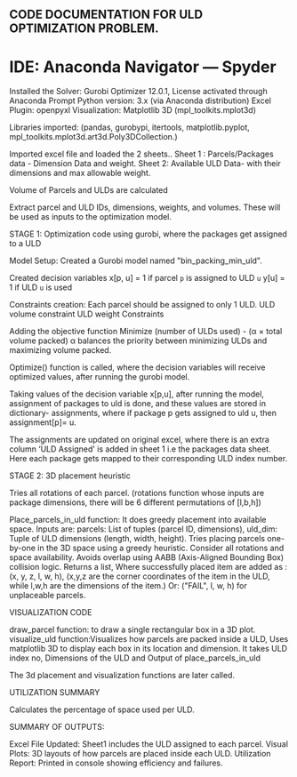 ## CODE DOCUMENTATION FOR ULD OPTIMIZATION PROBLEM.

# IDE: Anaconda Navigator — Spyder 

Installed the Solver: Gurobi Optimizer 12.0.1, License activated through Anaconda Prompt
Python version: 3.x (via Anaconda distribution)
Excel Plugin: openpyxl
Visualization: Matplotlib 3D (mpl_toolkits.mplot3d)

Libraries imported: (pandas, gurobypi, itertools, matplotlib.pyplot, mpl_toolkits.mplot3d.art3d.Poly3DCollection.)

Imported excel file and loaded the 2 sheets..
Sheet 1 : Parcels/Packages data - Dimension Data and weight.
Sheet 2: Available ULD Data- with their dimensions and max allowable weight.

Volume of Parcels and ULDs are calculated

Extract parcel and ULD IDs, dimensions, weights, and volumes.
These will be used as inputs to the optimization model.

STAGE 1: Optimization code using gurobi, where the packages get assigned to a ULD

Model Setup: Created a Gurobi model named "bin_packing_min_uld".

Created decision variables
x[p, u] = 1 if parcel `p` is assigned to ULD `u`
y[u] = 1 if ULD `u` is used

Constraints creation:
Each parcel should be assigned to only 1 ULD.
ULD volume constraint
ULD weight Constraints

Adding the objective function
Minimize (number of ULDs used) - (α × total volume packed)
α balances the priority between minimizing ULDs and maximizing volume packed.

Optimize()  function is called, where the decision variables will receive optimized values, after running the gurobi model.

Taking  values of the decision variable x[p,u], after running the model, assignment of packages to uld is done, and these values are stored in dictionary- assignments, where if package p gets assigned to uld u, then assignment[p]= u.

The assignments are updated on original excel, where there is an extra column ‘ULD Assigned' is added in sheet 1 i.e the packages data sheet. Here each package gets mapped to their corresponding ULD index number.

STAGE 2: 3D placement heuristic

Tries all rotations of each parcel. (rotations function whose inputs are package dimensions, there will be 6 different permutations of [l,b,h])

Place_parcels_in_uld function:
It does greedy placement into available space.
Inputs are: parcels: List of tuples (parcel ID, dimensions), uld_dim: Tuple of ULD dimensions (length, width, height).
Tries placing parcels one-by-one in the 3D space using a greedy heuristic.
Consider all rotations and space availability.
Avoids overlap using AABB (Axis-Aligned Bounding Box) collision logic.
Returns a list,
Where successfully placed item are added as : (x, y, z, l, w, h), 
(x,y,z are the corner coordinates of the item in the ULD, while l,w,h are the dimensions of the item.)
Or: ("FAIL", l, w, h) for unplaceable parcels.

VISUALIZATION CODE

draw_parcel function: to draw a single rectangular box in a 3D plot.
visualize_uld function:Visualizes how parcels are packed inside a ULD, Uses matplotlib 3D to display each box in its location and dimension. It takes ULD index no, Dimensions of the ULD and Output of place_parcels_in_uld

The 3d placement and visualization functions are later called.

UTILIZATION SUMMARY

Calculates the percentage of space used per ULD.

SUMMARY OF OUTPUTS:

Excel File Updated: Sheet1 includes the ULD assigned to each parcel.
Visual Plots: 3D layouts of how parcels are placed inside each ULD.
Utilization Report: Printed in console showing efficiency and failures.
